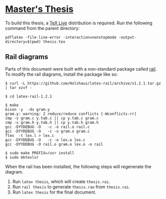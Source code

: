 # [Master's Thesis](thesis.pdf)

To build this thesis, a [TeX Live](https://www.latex-project.org/get/) distribution is required.
Run the following command from the parent directory:

```
pdflatex -file-line-error -interaction=nonstopmode -output-directory=$(pwd) thesis.tex
```

## Rail diagrams

Parts of this document were built with a non-standard package called [rail](https://ctan.org/pkg/rail). To modify the rail diagrams, install the package like so:

```
$ curl -L https://github.com/Holzhaus/latex-rail/archive/v1.2.1.tar.gz | tar xzvf -

$ cd latex-rail-1.2.1

$ make
bison -y  -dv gram.y
gram.y: warning: 2 reduce/reduce conflicts [-Wconflicts-rr]
cmp -s gram.c y.tab.c || cp y.tab.c gram.c
cmp -s gram.h y.tab.h || cp y.tab.h gram.h
gcc -DYYDEBUG -O   -c -o rail.o rail.c
gcc -DYYDEBUG -O   -c -o gram.o gram.c
flex  -t lex.l > lex.c
gcc -DYYDEBUG -O   -c -o lex.o lex.c
gcc -DYYDEBUG -O rail.o gram.o lex.o -o rail

$ sudo make PREFIX=/usr install
$ sudo mktexlsr
```

When the rail has been installed, the following steps will regenerate the diagram.

1. Run `latex thesis`, which will create `thesis.rai`.
2. Run `rail thesis` to generate `thesis.rao` from `thesis.rai`.
3. Run `latex thesis` for the final document.